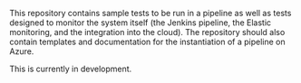 This repository contains sample tests to be run in a pipeline as well as tests designed to monitor the system itself (the Jenkins pipeline, the Elastic monitoring, and the integration into the cloud). The repository should also contain templates and documentation for the instantiation of a pipeline on Azure.

This is currently in development.
